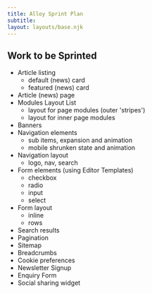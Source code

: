 ```yaml
---
title: Alloy Sprint Plan
subtitle: 
layout: layouts/base.njk
---
```


## Work to be Sprinted

- Article listing
  - default (news) card
  - featured (news) card
- Article (news) page
- Modules Layout List
  - layout for page modules (outer 'stripes')
  - layout for inner page modules
- Banners
- Navigation elements
  - sub items, expansion and animation
  - mobile shrunken state and animation
- Navigation layout
  - logo, nav, search
- Form elements (using Editor Templates)
  - checkbox
  - radio
  - input
  - select
- Form layout
  - inline
  - rows
- Search results
- Pagination
- Sitemap
- Breadcrumbs
- Cookie preferences
- Newsletter Signup
- Enquiry Form
- Social sharing widget
